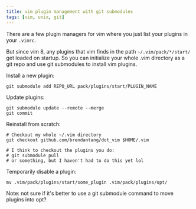 ```yaml
---
title: vim plugin management with git submodules
tags: [vim, unix, git]
---
```


There are a few plugin managers for vim where you just list your plugins in your `.vimrc`.

But since vim 8, any plugins that vim finds in the path `~/.vim/pack/*/start/` get loaded on startup.
So you can initialize your whole .vim directory as a git repo and use git submodules to install vim plugins.

Install a new plugin:

```
git submodule add REPO_URL pack/plugins/start/PLUGIN_NAME
```

Update plugins:

```
git submodule update --remote --merge
git commit
```

Reinstall from scratch:

```
# Checkout my whole ~/.vim directory
git checkout github.com/brendantang/dot_vim $HOME/.vim

# I think to checkout the plugins you do:
# git submodule pull
# or something, but I haven't had to do this yet lol
```

Temporarily disable a plugin:

```
mv .vim/pack/plugins/start/some_plugin .vim/pack/plugins/opt/
```

Note: not sure if it's better to use a git submodule command to move plugins into opt?
